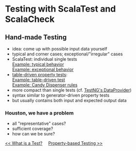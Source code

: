 # Testing with ScalaTest and ScalaCheck

## Hand-made Testing
* idea: come up with possible input data yourself
* typical and corner cases; exceptional/"irregular" cases
* ScalaTest: individual single tests  
[Example: typical behavior](exercises/src/test/scala/fpinscala/datastructures/ListSpec.scala#L35)  
[Example: exceptional behavior](exercises/src/test/scala/fpinscala/datastructures/ListSpec.scala#L39)
* [table-driven property tests](http://scalatest.org/user_guide/table_driven_property_checks):  
[Example: table-driven test](exercises/src/test/scala/fpinscala/datastructures/ListSpec.scala#L48)  
[Example: Candy Dispenser rules](exercises/src/test/scala/fpinscala/state/StateSpec.scala#L301)
* more compact than single tests (cf. [TestNG's DataProvider](http://testng.org/doc/documentation-main.html#parameters-dataproviders))
* syntax similar to generator-driven property tests
* but usually contains both input and expected output data

### Houston, we have a problem
* all "representative" cases?
* sufficient coverage?
* how can we be sure?

[<< What is a Test?](Testing3-WhatIsATest.md)&nbsp;&nbsp;&nbsp;&nbsp;&nbsp;[Property-based Testing >>](Testing5-PropertyBasedTesting.md)